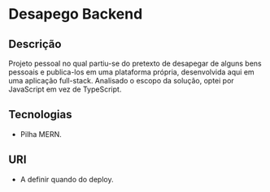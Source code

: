 # Desapego Backend

## Descrição

Projeto pessoal no qual partiu-se do pretexto de desapegar de alguns bens pessoais e publica-los em uma plataforma própria, desenvolvida aqui em uma aplicação full-stack. Analisado o escopo da solução, optei por JavaScript em vez de TypeScript.

## Tecnologias

- Pilha MERN.

## URI

- A definir quando do deploy.

